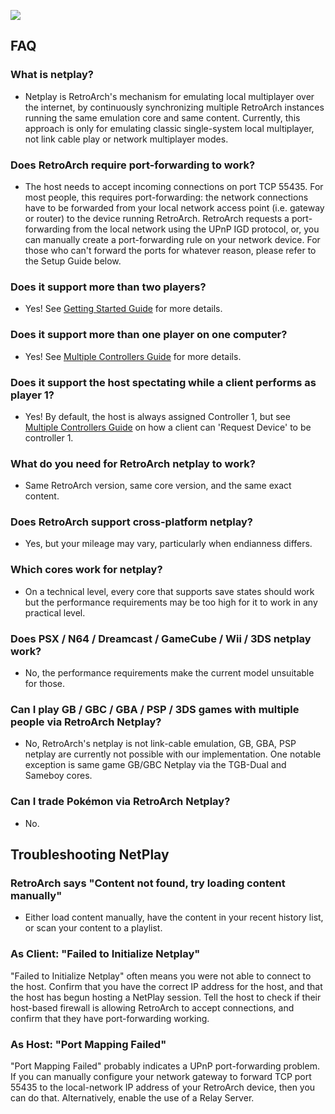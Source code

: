 
![](../image/branding/netplay-logo.gif)

## FAQ

### What is netplay?

- Netplay is RetroArch's mechanism for emulating local multiplayer over the internet, by continuously synchronizing multiple RetroArch instances running the same emulation core and same content. Currently, this approach is only for emulating classic single-system local multiplayer, not link cable play or network multiplayer modes.

### Does RetroArch require port-forwarding to work?

- The host needs to accept incoming connections on port TCP 55435. For most people, this requires port-forwarding: the network connections have to be forwarded from your local network access point (i.e. gateway or router) to the device running RetroArch. RetroArch requests a port-forwarding from the local network using the UPnP IGD protocol, or, you can manually create a port-forwarding rule on your network device. For those who can't forward the ports for whatever reason, please refer to the Setup Guide below.

### Does it support more than two players?

- Yes! See [Getting Started Guide](netplay-getting-started.md) for more details.

### Does it support more than one player on one computer?

- Yes! See [Multiple Controllers Guide](netplay-multiple-controllers.md) for more details.

### Does it support the host spectating while a client performs as player 1?

- Yes! By default, the host is always assigned Controller 1, but see [Multiple Controllers Guide](netplay-multiple-controllers.md) on how a client can 'Request Device' to be controller 1.

### What do you need for RetroArch netplay to work?

- Same RetroArch version, same core version, and the same exact content.

### Does RetroArch support cross-platform netplay?

- Yes, but your mileage may vary, particularly when endianness differs.

### Which cores work for netplay?

- On a technical level, every core that supports save states should work but the performance requirements may be too high for it to work in any practical level.

### Does PSX / N64 / Dreamcast / GameCube / Wii / 3DS netplay work?

- No, the performance requirements make the current model unsuitable for those.

### Can I play GB / GBC / GBA / PSP / 3DS games with multiple people via RetroArch Netplay?

- No, RetroArch's netplay is not link-cable emulation, GB, GBA, PSP netplay are currently not possible with our implementation. One notable exception is same game GB/GBC Netplay via the TGB-Dual and Sameboy cores.

### Can I trade Pokémon via RetroArch Netplay?

- No.

## Troubleshooting NetPlay

### RetroArch says "Content not found, try loading content manually"

- Either load content manually, have the content in your recent history list, or scan your content to a playlist.

### As Client: "Failed to Initialize Netplay"

"Failed to Initialize Netplay" often means you were not able to connect to the host. Confirm that you have the correct IP address for the host, and that the host has begun hosting a NetPlay session. Tell the host to check if their host-based firewall is allowing RetroArch to accept connections, and confirm that they have port-forwarding working.

### As Host: "Port Mapping Failed"

"Port Mapping Failed" probably indicates a UPnP port-forwarding problem. If you can manually configure your network gateway to forward TCP port 55435 to the local-network IP address of your RetroArch device, then you can do that. Alternatively, enable the use of a Relay Server.
